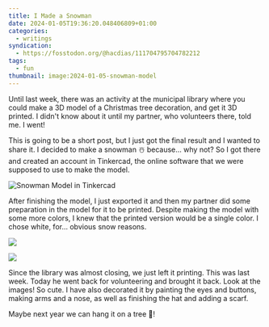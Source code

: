 ```yaml
---
title: I Made a Snowman
date: 2024-01-05T19:36:20.048406809+01:00
categories:
  - writings
syndication:
  - https://fosstodon.org/@hacdias/111704795704782212
tags:
  - fun
thumbnail: image:2024-01-05-snowman-model
---
```


Until last week, there was an activity at the municipal library where you could make a 3D model of a Christmas tree decoration, and get it 3D printed. I didn't know about it until my partner, who volunteers there, told me. I went!

<!--more-->

This is going to be a short post, but I just got the final result and I wanted to share it. I decided to make a snowman ☃️ because... why not? So I got there and created an account in Tinkercad, the online software that we were supposed to use to make the model.

![Snowman Model in Tinkercad](image:2024-01-05-snowman-model)

After finishing the model, I just exported it and then my partner did some preparation in the model for it to be printed. Despite making the model with some more colors, I knew that the printed version would be a single color. I chose white, for... obvious snow reasons.

<div class="fg">

![](image:2024-01-05-snowman)

![](image:2024-01-05-snowman-decorated)

</div>

Since the library was almost closing, we just left it printing. This was last week. Today he went back for volunteering and brought it back. Look at the images! So cute. I have also decorated it by painting the eyes and buttons, making arms and a nose, as well as finishing the hat and adding a scarf.

Maybe next year we can hang it on a tree 🎄!
